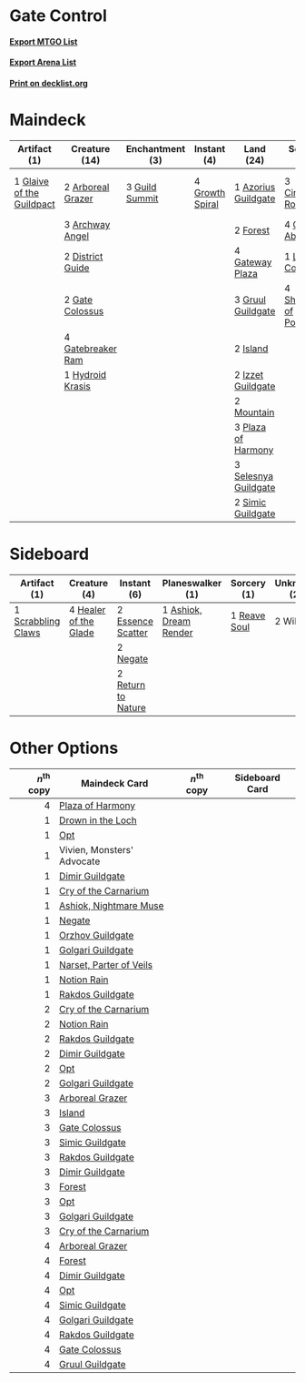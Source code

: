 # Gate Control

#### [Export MTGO List](../collection/Gate%20Control/Gate%20Control.txt)
#### [Export Arena List](../collection/Gate%20Control/Gate%20Control_arena.txt)
#### [Print on decklist.org](http://decklist.org/?deckmain=2%09Arboreal%20Grazer%0A3%09Archway%20Angel%0A1%09Azorius%20Guildgate%0A3%09Circuitous%20Route%0A2%09District%20Guide%0A2%09Expansion%20/%20Explosion%0A2%09Forest%0A2%09Gate%20Colossus%0A4%09Gatebreaker%20Ram%0A4%09Gates%20Ablaze%0A4%09Gateway%20Plaza%0A1%09Glaive%20of%20the%20Guildpact%0A4%09Growth%20Spiral%0A3%09Gruul%20Guildgate%0A3%09Guild%20Summit%0A1%09Hydroid%20Krasis%0A2%09Island%0A2%09Izzet%20Guildgate%0A1%09Lava%20Coil%0A2%09Mountain%0A3%09Plaza%20of%20Harmony%0A3%09Selesnya%20Guildgate%0A4%09Shimmer%20of%20Possibility%0A2%09Simic%20Guildgate&deckside=1%09Ashiok,%20Dream%20Render%0A2%09Essence%20Scatter%0A4%09Healer%20of%20the%20Glade%0A2%09Negate%0A1%09Reave%20Soul%0A2%09Return%20to%20Nature%0A1%09Scrabbling%20Claws%0A2%09Wilt)
# Maindeck

|                                            Artifact (1)                                            |                                       Creature (14)                                        |                                     Enchantment (3)                                     |                                       Instant (4)                                        |                                           Land (24)                                           |                                           Sorcery (12)                                            |      Unknown (2)      |
|----------------------------------------------------------------------------------------------------|--------------------------------------------------------------------------------------------|-----------------------------------------------------------------------------------------|------------------------------------------------------------------------------------------|-----------------------------------------------------------------------------------------------|---------------------------------------------------------------------------------------------------|-----------------------|
|1 [Glaive of the Guildpact](http://gatherer.wizards.com/Pages/Card/Details.aspx?multiverseid=452986)|2 [Arboreal Grazer](http://gatherer.wizards.com/Pages/Card/Details.aspx?multiverseid=461076)|3 [Guild Summit](http://gatherer.wizards.com/Pages/Card/Details.aspx?multiverseid=452791)|4 [Growth Spiral](http://gatherer.wizards.com/Pages/Card/Details.aspx?multiverseid=457322)|1 [Azorius Guildgate](http://gatherer.wizards.com/Pages/Card/Details.aspx?multiverseid=376256) |3 [Circuitous Route](http://gatherer.wizards.com/Pages/Card/Details.aspx?multiverseid=452875)      |2 Expansion / Explosion|
|                                                                                                    |3 [Archway Angel](http://gatherer.wizards.com/Pages/Card/Details.aspx?multiverseid=457147)  |                                                                                         |                                                                                          |2 [Forest](http://gatherer.wizards.com/Pages/Card/Details.aspx?multiverseid=439860)            |4 [Gates Ablaze](http://gatherer.wizards.com/Pages/Card/Details.aspx?multiverseid=457246)          |                       |
|                                                                                                    |2 [District Guide](http://gatherer.wizards.com/Pages/Card/Details.aspx?multiverseid=452878) |                                                                                         |                                                                                          |4 [Gateway Plaza](http://gatherer.wizards.com/Pages/Card/Details.aspx?multiverseid=452997)     |1 [Lava Coil](http://gatherer.wizards.com/Pages/Card/Details.aspx?multiverseid=452858)             |                       |
|                                                                                                    |2 [Gate Colossus](http://gatherer.wizards.com/Pages/Card/Details.aspx?multiverseid=457376)  |                                                                                         |                                                                                          |3 [Gruul Guildgate](http://gatherer.wizards.com/Pages/Card/Details.aspx?multiverseid=376359)   |4 [Shimmer of Possibility](http://gatherer.wizards.com/Pages/Card/Details.aspx?multiverseid=457195)|                       |
|                                                                                                    |4 [Gatebreaker Ram](http://gatherer.wizards.com/Pages/Card/Details.aspx?multiverseid=457270)|                                                                                         |                                                                                          |2 [Island](http://gatherer.wizards.com/Pages/Card/Details.aspx?multiverseid=439857)            |                                                                                                   |                       |
|                                                                                                    |1 [Hydroid Krasis](http://gatherer.wizards.com/Pages/Card/Details.aspx?multiverseid=457327) |                                                                                         |                                                                                          |2 [Izzet Guildgate](http://gatherer.wizards.com/Pages/Card/Details.aspx?multiverseid=376378)   |                                                                                                   |                       |
|                                                                                                    |                                                                                            |                                                                                         |                                                                                          |2 [Mountain](http://gatherer.wizards.com/Pages/Card/Details.aspx?multiverseid=439859)          |                                                                                                   |                       |
|                                                                                                    |                                                                                            |                                                                                         |                                                                                          |3 [Plaza of Harmony](http://gatherer.wizards.com/Pages/Card/Details.aspx?multiverseid=457398)  |                                                                                                   |                       |
|                                                                                                    |                                                                                            |                                                                                         |                                                                                          |3 [Selesnya Guildgate](http://gatherer.wizards.com/Pages/Card/Details.aspx?multiverseid=376490)|                                                                                                   |                       |
|                                                                                                    |                                                                                            |                                                                                         |                                                                                          |2 [Simic Guildgate](http://gatherer.wizards.com/Pages/Card/Details.aspx?multiverseid=376500)   |                                                                                                   |                       |


# Sideboard

|                                        Artifact (1)                                         |                                          Creature (4)                                          |                                         Instant (6)                                         |                                        Planeswalker (1)                                         |                                      Sorcery (1)                                      |Unknown (2)|
|---------------------------------------------------------------------------------------------|------------------------------------------------------------------------------------------------|---------------------------------------------------------------------------------------------|-------------------------------------------------------------------------------------------------|---------------------------------------------------------------------------------------|-----------|
|1 [Scrabbling Claws](http://gatherer.wizards.com/Pages/Card/Details.aspx?multiverseid=451173)|4 [Healer of the Glade](http://gatherer.wizards.com/Pages/Card/Details.aspx?multiverseid=466930)|2 [Essence Scatter](http://gatherer.wizards.com/Pages/Card/Details.aspx?multiverseid=426754) |1 [Ashiok, Dream Render](http://gatherer.wizards.com/Pages/Card/Details.aspx?multiverseid=461155)|1 [Reave Soul](http://gatherer.wizards.com/Pages/Card/Details.aspx?multiverseid=473065)|2 Wilt     |
|                                                                                             |                                                                                                |2 [Negate](http://gatherer.wizards.com/Pages/Card/Details.aspx?multiverseid=423707)          |                                                                                                 |                                                                                       |           |
|                                                                                             |                                                                                                |2 [Return to Nature](http://gatherer.wizards.com/Pages/Card/Details.aspx?multiverseid=461102)|                                                                                                 |                                                                                       |           |


# Other Options

|*n*<sup>th</sup> copy|                                          Maindeck Card                                           |*n*<sup>th</sup> copy|Sideboard Card|
|--------------------:|--------------------------------------------------------------------------------------------------|---------------------|--------------|
|                    4|[Plaza of Harmony](http://gatherer.wizards.com/Pages/Card/Details.aspx?multiverseid=457398)       |                     |              |
|                    1|[Drown in the Loch](http://gatherer.wizards.com/Pages/Card/Details.aspx?multiverseid=473150)      |                     |              |
|                    1|[Opt](http://gatherer.wizards.com/Pages/Card/Details.aspx?multiverseid=442948)                    |                     |              |
|                    1|Vivien, Monsters' Advocate                                                                        |                     |              |
|                    1|[Dimir Guildgate](http://gatherer.wizards.com/Pages/Card/Details.aspx?multiverseid=376306)        |                     |              |
|                    1|[Cry of the Carnarium](http://gatherer.wizards.com/Pages/Card/Details.aspx?multiverseid=457214)   |                     |              |
|                    1|[Ashiok, Nightmare Muse](http://gatherer.wizards.com/Pages/Card/Details.aspx?multiverseid=476459) |                     |              |
|                    1|[Negate](http://gatherer.wizards.com/Pages/Card/Details.aspx?multiverseid=423707)                 |                     |              |
|                    1|[Orzhov Guildgate](http://gatherer.wizards.com/Pages/Card/Details.aspx?multiverseid=376443)       |                     |              |
|                    1|[Golgari Guildgate](http://gatherer.wizards.com/Pages/Card/Details.aspx?multiverseid=376351)      |                     |              |
|                    1|[Narset, Parter of Veils](http://gatherer.wizards.com/Pages/Card/Details.aspx?multiverseid=460988)|                     |              |
|                    1|[Notion Rain](http://gatherer.wizards.com/Pages/Card/Details.aspx?multiverseid=452943)            |                     |              |
|                    1|[Rakdos Guildgate](http://gatherer.wizards.com/Pages/Card/Details.aspx?multiverseid=376465)       |                     |              |
|                    2|[Cry of the Carnarium](http://gatherer.wizards.com/Pages/Card/Details.aspx?multiverseid=457214)   |                     |              |
|                    2|[Notion Rain](http://gatherer.wizards.com/Pages/Card/Details.aspx?multiverseid=452943)            |                     |              |
|                    2|[Rakdos Guildgate](http://gatherer.wizards.com/Pages/Card/Details.aspx?multiverseid=376465)       |                     |              |
|                    2|[Dimir Guildgate](http://gatherer.wizards.com/Pages/Card/Details.aspx?multiverseid=376306)        |                     |              |
|                    2|[Opt](http://gatherer.wizards.com/Pages/Card/Details.aspx?multiverseid=442948)                    |                     |              |
|                    2|[Golgari Guildgate](http://gatherer.wizards.com/Pages/Card/Details.aspx?multiverseid=376351)      |                     |              |
|                    3|[Arboreal Grazer](http://gatherer.wizards.com/Pages/Card/Details.aspx?multiverseid=461076)        |                     |              |
|                    3|[Island](http://gatherer.wizards.com/Pages/Card/Details.aspx?multiverseid=439857)                 |                     |              |
|                    3|[Gate Colossus](http://gatherer.wizards.com/Pages/Card/Details.aspx?multiverseid=457376)          |                     |              |
|                    3|[Simic Guildgate](http://gatherer.wizards.com/Pages/Card/Details.aspx?multiverseid=376500)        |                     |              |
|                    3|[Rakdos Guildgate](http://gatherer.wizards.com/Pages/Card/Details.aspx?multiverseid=376465)       |                     |              |
|                    3|[Dimir Guildgate](http://gatherer.wizards.com/Pages/Card/Details.aspx?multiverseid=376306)        |                     |              |
|                    3|[Forest](http://gatherer.wizards.com/Pages/Card/Details.aspx?multiverseid=439860)                 |                     |              |
|                    3|[Opt](http://gatherer.wizards.com/Pages/Card/Details.aspx?multiverseid=442948)                    |                     |              |
|                    3|[Golgari Guildgate](http://gatherer.wizards.com/Pages/Card/Details.aspx?multiverseid=376351)      |                     |              |
|                    3|[Cry of the Carnarium](http://gatherer.wizards.com/Pages/Card/Details.aspx?multiverseid=457214)   |                     |              |
|                    4|[Arboreal Grazer](http://gatherer.wizards.com/Pages/Card/Details.aspx?multiverseid=461076)        |                     |              |
|                    4|[Forest](http://gatherer.wizards.com/Pages/Card/Details.aspx?multiverseid=439860)                 |                     |              |
|                    4|[Dimir Guildgate](http://gatherer.wizards.com/Pages/Card/Details.aspx?multiverseid=376306)        |                     |              |
|                    4|[Opt](http://gatherer.wizards.com/Pages/Card/Details.aspx?multiverseid=442948)                    |                     |              |
|                    4|[Simic Guildgate](http://gatherer.wizards.com/Pages/Card/Details.aspx?multiverseid=376500)        |                     |              |
|                    4|[Golgari Guildgate](http://gatherer.wizards.com/Pages/Card/Details.aspx?multiverseid=376351)      |                     |              |
|                    4|[Rakdos Guildgate](http://gatherer.wizards.com/Pages/Card/Details.aspx?multiverseid=376465)       |                     |              |
|                    4|[Gate Colossus](http://gatherer.wizards.com/Pages/Card/Details.aspx?multiverseid=457376)          |                     |              |
|                    4|[Gruul Guildgate](http://gatherer.wizards.com/Pages/Card/Details.aspx?multiverseid=376359)        |                     |              |

